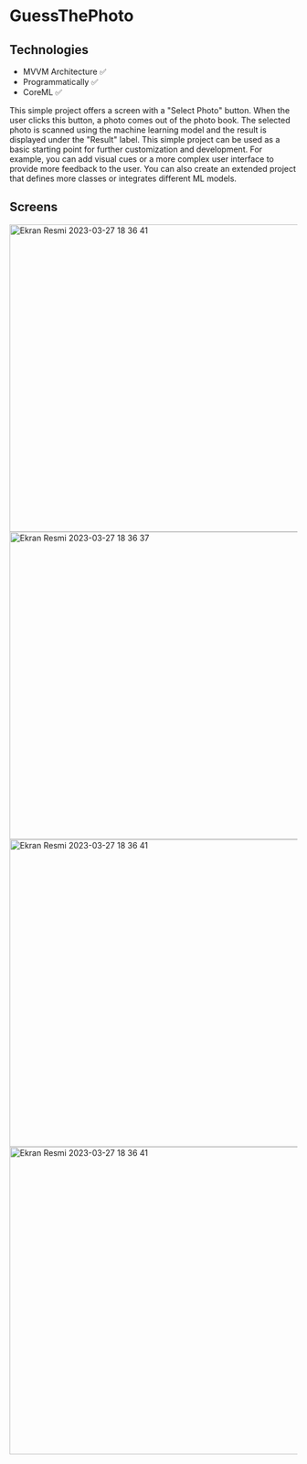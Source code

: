 # GuessThePhoto
   ## Technologies
+ MVVM Architecture ✅ 
+ Programmatically ✅
+ CoreML ✅

This simple project offers a screen with a "Select Photo" button. When the user clicks this button, a photo comes out of the photo book. The selected photo is scanned using the machine learning model and the result is displayed under the "Result" label.
This simple project can be used as a basic starting point for further customization and development. For example, you can add visual cues or a more complex user interface to provide more feedback to the user. You can also create an extended project that defines more classes or integrates different ML models.

      
## Screens

<img height="538" alt="Ekran Resmi 2023-03-27 18 36 41" src="https://i.hizliresim.com/o10lhl3.png">  <img height="538" alt="Ekran Resmi 2023-03-27 18 36 37" src="https://i.hizliresim.com/ptufwg1.png"> 
<img height="538" alt="Ekran Resmi 2023-03-27 18 36 41" src="https://i.hizliresim.com/mg1xy11.png">   <img height="538" alt="Ekran Resmi 2023-03-27 18 36 41" src="https://i.hizliresim.com/1l1gwtu.png">
